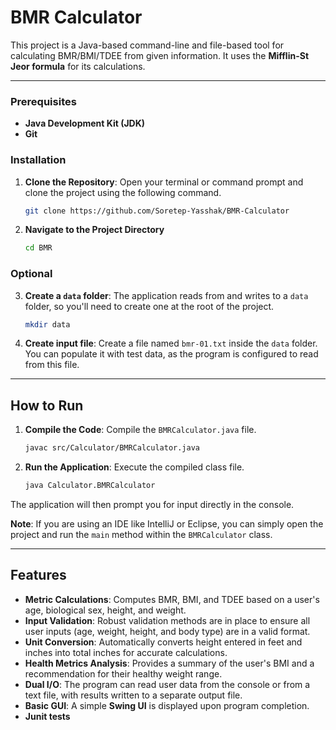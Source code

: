 # BMR Calculator

This project is a Java-based command-line and file-based tool for calculating BMR/BMI/TDEE from given information. It uses the **Mifflin-St Jeor formula** for its calculations.

-----
### Prerequisites

  * **Java Development Kit (JDK)**
  * **Git**

### Installation

1.  **Clone the Repository**: Open your terminal or command prompt and clone the project using the following command.

    ```bash
    git clone https://github.com/Soretep-Yasshak/BMR-Calculator
    ```

2.  **Navigate to the Project Directory**

    ```bash
    cd BMR
    ```
    
### Optional

3.  **Create a `data` folder**: The application reads from and writes to a `data` folder, so you'll need to create one at the root of the project.

    ```bash
    mkdir data
    ```

4.  **Create input file**: Create a file named `bmr-01.txt` inside the `data` folder. You can populate it with test data, as the program is configured to read from this file.

-----

## How to Run

1.  **Compile the Code**: Compile the `BMRCalculator.java` file.

    ```bash
    javac src/Calculator/BMRCalculator.java
    ```

2.  **Run the Application**: Execute the compiled class file.

    ```bash
    java Calculator.BMRCalculator
    ```

The application will then prompt you for input directly in the console.

**Note**: If you are using an IDE like IntelliJ or Eclipse, you can simply open the project and run the `main` method within the `BMRCalculator` class.

-----

## Features

  * **Metric Calculations**: Computes BMR, BMI, and TDEE based on a user's age, biological sex, height, and weight.
  * **Input Validation**: Robust validation methods are in place to ensure all user inputs (age, weight, height, and body type) are in a valid format.
  * **Unit Conversion**: Automatically converts height entered in feet and inches into total inches for accurate calculations.
  * **Health Metrics Analysis**: Provides a summary of the user's BMI and a recommendation for their healthy weight range.
  * **Dual I/O**: The program can read user data from the console or from a text file, with results written to a separate output file.
  * **Basic GUI**: A simple **Swing UI** is displayed upon program completion.
  * **Junit tests**

